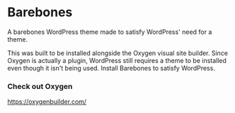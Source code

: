 # Barebones
A barebones WordPress theme made to satisfy WordPress' need for a theme.

This was built to be installed alongside the Oxygen visual site builder. Since Oxygen is actually a plugin, WordPress still requires a theme to be installed even though it isn't being used. Install Barebones to satisfy WordPress.

### Check out Oxygen
https://oxygenbuilder.com/

